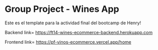# Group Project - Wines App

Este es el template para la actividad final del bootcamp de Henry!

Backend link= https://ft14-wines-ecommerce-backend.herokuapp.com

Frontend link= https://pf-vinos-ecommerce.vercel.app/home
